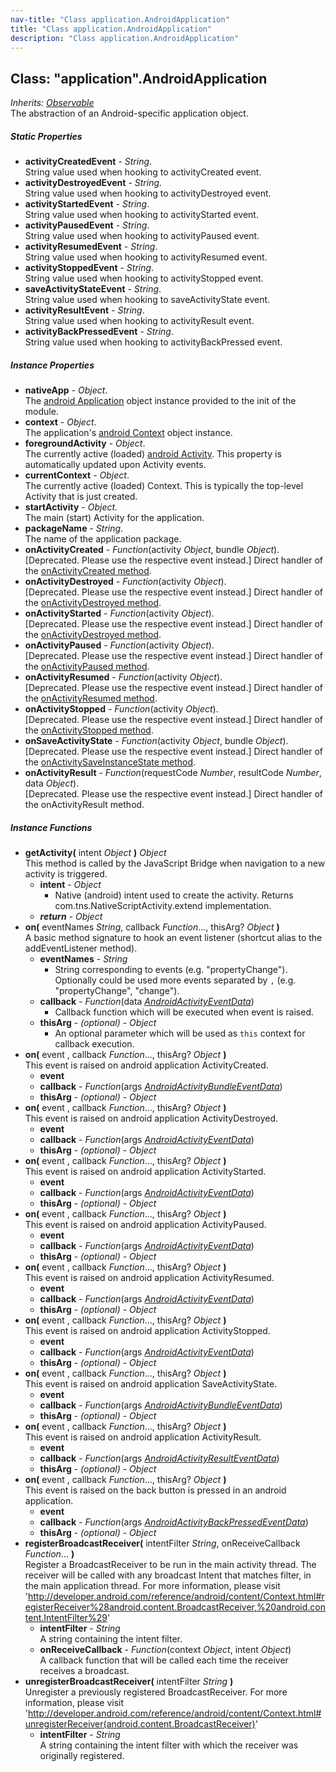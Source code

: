 ```yaml
---
nav-title: "Class application.AndroidApplication"
title: "Class application.AndroidApplication"
description: "Class application.AndroidApplication"
---
```

## Class: "application".AndroidApplication  
_Inherits:_ [_Observable_](../data/observable/Observable.md)  
The abstraction of an Android-specific application object.

##### Static Properties
 - **activityCreatedEvent** - _String_.    
  String value used when hooking to activityCreated event.
 - **activityDestroyedEvent** - _String_.    
  String value used when hooking to activityDestroyed event.
 - **activityStartedEvent** - _String_.    
  String value used when hooking to activityStarted event.
 - **activityPausedEvent** - _String_.    
  String value used when hooking to activityPaused event.
 - **activityResumedEvent** - _String_.    
  String value used when hooking to activityResumed event.
 - **activityStoppedEvent** - _String_.    
  String value used when hooking to activityStopped event.
 - **saveActivityStateEvent** - _String_.    
  String value used when hooking to saveActivityState event.
 - **activityResultEvent** - _String_.    
  String value used when hooking to activityResult event.
 - **activityBackPressedEvent** - _String_.    
  String value used when hooking to activityBackPressed event.

##### Instance Properties
 - **nativeApp** - _Object_.    
  The [android Application](http://developer.android.com/reference/android/app/Application.html) object instance provided to the init of the module.
 - **context** - _Object_.    
  The application's [android Context](http://developer.android.com/reference/android/content/Context.html) object instance.
 - **foregroundActivity** - _Object_.    
  The currently active (loaded) [android Activity](http://developer.android.com/reference/android/app/Activity.html). This property is automatically updated upon Activity events.
 - **currentContext** - _Object_.    
  The currently active (loaded) Context. This is typically the top-level Activity that is just created.
 - **startActivity** - _Object_.    
  The main (start) Activity for the application.
 - **packageName** - _String_.    
  The name of the application package.
 - **onActivityCreated** - _Function_(activity _Object_, bundle _Object_).    
  [Deprecated. Please use the respective event instead.] Direct handler of the [onActivityCreated method](http://developer.android.com/reference/android/app/Application.ActivityLifecycleCallbacks.html).
 - **onActivityDestroyed** - _Function_(activity _Object_).    
  [Deprecated. Please use the respective event instead.] Direct handler of the [onActivityDestroyed method](http://developer.android.com/reference/android/app/Application.ActivityLifecycleCallbacks.html).
 - **onActivityStarted** - _Function_(activity _Object_).    
  [Deprecated. Please use the respective event instead.] Direct handler of the [onActivityDestroyed method](http://developer.android.com/reference/android/app/Application.ActivityLifecycleCallbacks.html).
 - **onActivityPaused** - _Function_(activity _Object_).    
  [Deprecated. Please use the respective event instead.] Direct handler of the [onActivityPaused method](http://developer.android.com/reference/android/app/Application.ActivityLifecycleCallbacks.html).
 - **onActivityResumed** - _Function_(activity _Object_).    
  [Deprecated. Please use the respective event instead.] Direct handler of the [onActivityResumed method](http://developer.android.com/reference/android/app/Application.ActivityLifecycleCallbacks.html).
 - **onActivityStopped** - _Function_(activity _Object_).    
  [Deprecated. Please use the respective event instead.] Direct handler of the [onActivityStopped method](http://developer.android.com/reference/android/app/Application.ActivityLifecycleCallbacks.html).
 - **onSaveActivityState** - _Function_(activity _Object_, bundle _Object_).    
  [Deprecated. Please use the respective event instead.] Direct handler of the [onActivitySaveInstanceState method](http://developer.android.com/reference/android/app/Application.ActivityLifecycleCallbacks.html).
 - **onActivityResult** - _Function_(requestCode _Number_, resultCode _Number_, data _Object_).    
  [Deprecated. Please use the respective event instead.] Direct handler of the onActivityResult method.

##### Instance Functions
 - **getActivity(** intent _Object_ **)** _Object_  
     This method is called by the JavaScript Bridge when navigation to a new activity is triggered.
   - **intent** - _Object_  
     - Native (android) intent used to create the activity.
Returns com.tns.NativeScriptActivity.extend implementation.
   - _**return**_ - _Object_
 - **on(** eventNames _String_, callback _Function_..., thisArg? _Object_ **)**  
     A basic method signature to hook an event listener (shortcut alias to the addEventListener method).
   - **eventNames** - _String_  
     - String corresponding to events (e.g. "propertyChange"). Optionally could be used more events separated by `,` (e.g. "propertyChange", "change"). 
   - **callback** - _Function_(data [_AndroidActivityEventData_](../application/AndroidActivityEventData.md))  
     - Callback function which will be executed when event is raised.
   - **thisArg** - _(optional)_ - _Object_  
     - An optional parameter which will be used as `this` context for callback execution.
 - **on(** event , callback _Function_..., thisArg? _Object_ **)**  
     This event is raised on android application ActivityCreated.
   - **event**
   - **callback** - _Function_(args [_AndroidActivityBundleEventData_](../application/AndroidActivityBundleEventData.md))
   - **thisArg** - _(optional)_ - _Object_
 - **on(** event , callback _Function_..., thisArg? _Object_ **)**  
     This event is raised on android application ActivityDestroyed.
   - **event**
   - **callback** - _Function_(args [_AndroidActivityEventData_](../application/AndroidActivityEventData.md))
   - **thisArg** - _(optional)_ - _Object_
 - **on(** event , callback _Function_..., thisArg? _Object_ **)**  
     This event is raised on android application ActivityStarted.
   - **event**
   - **callback** - _Function_(args [_AndroidActivityEventData_](../application/AndroidActivityEventData.md))
   - **thisArg** - _(optional)_ - _Object_
 - **on(** event , callback _Function_..., thisArg? _Object_ **)**  
     This event is raised on android application ActivityPaused.
   - **event**
   - **callback** - _Function_(args [_AndroidActivityEventData_](../application/AndroidActivityEventData.md))
   - **thisArg** - _(optional)_ - _Object_
 - **on(** event , callback _Function_..., thisArg? _Object_ **)**  
     This event is raised on android application ActivityResumed.
   - **event**
   - **callback** - _Function_(args [_AndroidActivityEventData_](../application/AndroidActivityEventData.md))
   - **thisArg** - _(optional)_ - _Object_
 - **on(** event , callback _Function_..., thisArg? _Object_ **)**  
     This event is raised on android application ActivityStopped.
   - **event**
   - **callback** - _Function_(args [_AndroidActivityEventData_](../application/AndroidActivityEventData.md))
   - **thisArg** - _(optional)_ - _Object_
 - **on(** event , callback _Function_..., thisArg? _Object_ **)**  
     This event is raised on android application SaveActivityState.
   - **event**
   - **callback** - _Function_(args [_AndroidActivityBundleEventData_](../application/AndroidActivityBundleEventData.md))
   - **thisArg** - _(optional)_ - _Object_
 - **on(** event , callback _Function_..., thisArg? _Object_ **)**  
     This event is raised on android application ActivityResult.
   - **event**
   - **callback** - _Function_(args [_AndroidActivityResultEventData_](../application/AndroidActivityResultEventData.md))
   - **thisArg** - _(optional)_ - _Object_
 - **on(** event , callback _Function_..., thisArg? _Object_ **)**  
     This event is raised on the back button is pressed in an android application.
   - **event**
   - **callback** - _Function_(args [_AndroidActivityBackPressedEventData_](../application/AndroidActivityBackPressedEventData.md))
   - **thisArg** - _(optional)_ - _Object_
 - **registerBroadcastReceiver(** intentFilter _String_, onReceiveCallback _Function_... **)**  
     Register a BroadcastReceiver to be run in the main activity thread. The receiver will be called with any broadcast Intent that matches filter, in the main application thread. 
For more information, please visit 'http://developer.android.com/reference/android/content/Context.html#registerReceiver%28android.content.BroadcastReceiver,%20android.content.IntentFilter%29'
   - **intentFilter** - _String_  
     A string containing the intent filter.
   - **onReceiveCallback** - _Function_(context _Object_, intent _Object_)  
     A callback function that will be called each time the receiver receives a broadcast.
 - **unregisterBroadcastReceiver(** intentFilter _String_ **)**  
     Unregister a previously registered BroadcastReceiver. 
For more information, please visit 'http://developer.android.com/reference/android/content/Context.html#unregisterReceiver(android.content.BroadcastReceiver)'
   - **intentFilter** - _String_  
     A string containing the intent filter with which the receiver was originally registered.